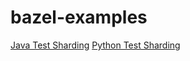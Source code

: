 # bazel-examples

[Java Test Sharding](./test-shards-java)
[Python Test Sharding](./test-shards-python)
